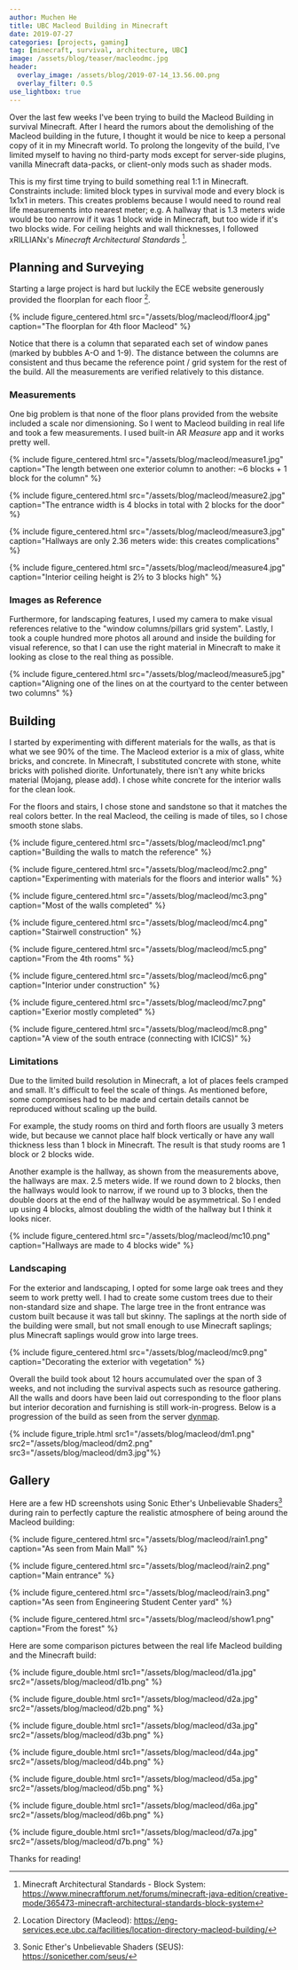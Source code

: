 ```yaml
---
author: Muchen He
title: UBC Macleod Building in Minecraft
date: 2019-07-27
categories: [projects, gaming]
tag: [minecraft, survival, architecture, UBC]
image: /assets/blog/teaser/macleodmc.jpg
header:
  overlay_image: /assets/blog/2019-07-14_13.56.00.png
  overlay_filter: 0.5
use_lightbox: true
---
```


Over the last few weeks I've been trying to build the Macleod Building in survival Minecraft. After I heard the rumors about the demolishing of the Macleod building in the future, I thought it would be nice to keep a personal copy of it in my Minecraft world. To prolong the longevity of the build, I've limited myself to having no third-party mods except for server-side plugins, vanilla Minecraft data-packs, or client-only mods such as shader mods.

<!-- excerpt -->

This is my first time trying to build something real 1:1 in Minecraft. Constraints include: limited block types in survival mode and every block is 1x1x1 in meters. This creates problems because I would need to round real life measurements into nearest meter; e.g. A hallway that is 1.3 meters wide would be too narrow if it was 1 block wide in Minecraft, but too wide if it's two blocks wide. For ceiling heights and wall thicknesses, I followed xRILLIANx's *Minecraft Architectural Standards* [^mas].

## Planning and Surveying

Starting a large project is hard but luckily the ECE website generously provided the floorplan for each floor [^floorplan].

{% include figure_centered.html src="/assets/blog/macleod/floor4.jpg" caption="The floorplan for 4th floor Macleod" %}

Notice that there is a column that separated each set of window panes (marked by bubbles A-O and 1-9). The distance between the columns are consistent and thus became the reference point / grid system for the rest of the build. All the measurements are verified relatively to this distance. 

### Measurements

One big problem is that none of the floor plans provided from the website included a scale nor dimensioning. So I went to Macleod building in real life and took a few measurements. I used built-in AR *Measure* app and it works pretty well.

{% include figure_centered.html src="/assets/blog/macleod/measure1.jpg" caption="The length between one exterior column to another: ~6 blocks + 1 block for the column" %}

{% include figure_centered.html src="/assets/blog/macleod/measure2.jpg" caption="The entrance width is 4 blocks in total with 2 blocks for the door" %}

{% include figure_centered.html src="/assets/blog/macleod/measure3.jpg" caption="Hallways are only 2.36 meters wide: this creates complications" %}

{% include figure_centered.html src="/assets/blog/macleod/measure4.jpg" caption="Interior ceiling height is 2&half; to 3 blocks high" %}

### Images as Reference

Furthermore, for landscaping features, I used my camera to make visual references relative to the "window columns/pillars grid system". Lastly, I took a couple hundred more photos all around and inside the building for visual reference, so that I can use the right material in Minecraft to make it looking as close to the real thing as possible.

{% include figure_centered.html src="/assets/blog/macleod/measure5.jpg" caption="Aligning one of the lines on at the courtyard to the center between two columns" %}

## Building

I started by experimenting with different materials for the walls, as that is what we see 90% of the time. The Macleod exterior is a mix of glass, white bricks, and concrete. In Minecraft, I substituted concrete with stone, white bricks with polished diorite. Unfortunately, there isn't any white bricks material (Mojang, please add). I chose white concrete for the interior walls for the clean look.

For the floors and stairs, I chose stone and sandstone so that it matches the real colors better. In the real Macleod, the ceiling is made of tiles, so I chose smooth stone slabs.

{% include figure_centered.html src="/assets/blog/macleod/mc1.png" caption="Building the walls to match the reference" %}

{% include figure_centered.html src="/assets/blog/macleod/mc2.png" caption="Experimenting with materials for the floors and interior walls" %}

{% include figure_centered.html src="/assets/blog/macleod/mc3.png" caption="Most of the walls completed" %}

{% include figure_centered.html src="/assets/blog/macleod/mc4.png" caption="Stairwell construction" %}

{% include figure_centered.html src="/assets/blog/macleod/mc5.png" caption="From the 4th  rooms" %}

{% include figure_centered.html src="/assets/blog/macleod/mc6.png" caption="Interior under construction" %}

{% include figure_centered.html src="/assets/blog/macleod/mc7.png" caption="Exerior mostly completed" %}

{% include figure_centered.html src="/assets/blog/macleod/mc8.png" caption="A view of the south entrace (connecting with ICICS)" %}

### Limitations

Due to the limited build resolution in Minecraft, a lot of places feels cramped and small. It's difficult to feel the scale of things. As mentioned before, some compromises had to be made and certain details cannot be reproduced without scaling up the build.

For example, the study rooms on third and forth floors are usually 3 meters wide, but because we cannot place half block vertically or have any wall thickness less than 1 block in Minecraft. The result is that study rooms are 1 block or 2 blocks wide.

Another example is the hallway, as shown from the measurements above, the hallways are max. 2.5 meters wide. If we round down to 2 blocks, then the hallways would look to narrow, if we round up to 3 blocks, then the double doors at the end of the hallway would be asymmetrical. So I ended up using 4 blocks, almost doubling the width of the hallway but I think it looks nicer.

{% include figure_centered.html src="/assets/blog/macleod/mc10.png" caption="Hallways are made to 4 blocks wide" %}

### Landscaping

For the exterior and landscaping, I opted for some large oak trees and they seem to work pretty well. I had to create some custom trees due to their non-standard size and shape. The large tree in the front entrance was custom built because it was tall but skinny. The saplings at the north side of the building were small, but not small enough to use Minecraft saplings; plus Minecraft saplings would grow into large trees.

{% include figure_centered.html src="/assets/blog/macleod/mc9.png" caption="Decorating the exterior with vegetation" %}

Overall the build took about 12 hours accumulated over the span of 3 weeks, and not including the survival aspects such as resource gathering. All the walls and doors have been laid out corresponding to the floor plans but interior decoration and furnishing is still work-in-progress. Below is a progression of the build as seen from the server [dynmap](http://144.217.73.130:11565/).

{% include figure_triple.html src1="/assets/blog/macleod/dm1.png" src2="/assets/blog/macleod/dm2.png" src3="/assets/blog/macleod/dm3.jpg"%}

## Gallery

Here are a few HD screenshots using Sonic Ether's Unbelievable Shaders[^seus] during rain to perfectly capture the realistic atmosphere of being around the Macleod building:

{% include figure_centered.html src="/assets/blog/macleod/rain1.png" caption="As seen from Main Mall" %}

{% include figure_centered.html src="/assets/blog/macleod/rain2.png" caption="Main entrance" %}

{% include figure_centered.html src="/assets/blog/macleod/rain3.png" caption="As seen from Engineering Student Center yard" %}

{% include figure_centered.html src="/assets/blog/macleod/show1.png" caption="From the forest" %}

Here are some comparison pictures between the real life Macleod building and the Minecraft build:

{% include figure_double.html src1="/assets/blog/macleod/d1a.jpg" src2="/assets/blog/macleod/d1b.png" %}

{% include figure_double.html src1="/assets/blog/macleod/d2a.jpg" src2="/assets/blog/macleod/d2b.png" %}

{% include figure_double.html src1="/assets/blog/macleod/d3a.jpg" src2="/assets/blog/macleod/d3b.png" %}

{% include figure_double.html src1="/assets/blog/macleod/d4a.jpg" src2="/assets/blog/macleod/d4b.png" %}

{% include figure_double.html src1="/assets/blog/macleod/d5a.jpg" src2="/assets/blog/macleod/d5b.png" %}

{% include figure_double.html src1="/assets/blog/macleod/d6a.jpg" src2="/assets/blog/macleod/d6b.png" %}

{% include figure_double.html src1="/assets/blog/macleod/d7a.jpg" src2="/assets/blog/macleod/d7b.png" %}

Thanks for reading!

<!--Playing Minecraft on a flat screen monitor is easy to lose sense of the scale that 1 block = 1 meter. I tried walking around the build in VR and it's a lot more immersive in terms of scaling.-->

<!--<iframe style="width: 100%; height: 400px; overflow: hidden; border:1px solid #000;" src="http://144.217.73.130:11565/?worldname=usagi13&mapname=surface&zoom=5&x=286&y=64&z=247" width="100" height="100" scrolling="no">Iframes not supported</iframe>-->

[^mas]: Minecraft Architectural Standards - Block System: <https://www.minecraftforum.net/forums/minecraft-java-edition/creative-mode/365473-minecraft-architectural-standards-block-system>

[^floorplan]: Location Directory (Macleod): <https://eng-services.ece.ubc.ca/facilities/location-directory-macleod-building/>

[^seus]: Sonic Ether's Unbelievable Shaders (SEUS): <https://sonicether.com/seus/>